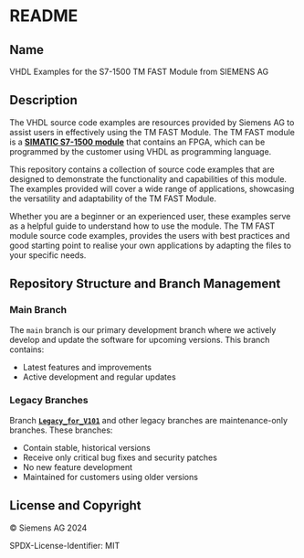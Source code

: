 # README

## Name

VHDL Examples for the S7-1500 TM FAST Module from SIEMENS AG

## Description

The VHDL source code examples are resources provided by Siemens AG to assist users in effectively using the TM FAST Module. 
The TM FAST module is a [**SIMATIC S7-1500 module**](https://support.industry.siemens.com/cs/ww/en/view/109817062) that contains an FPGA, which can be programmed by the customer using VHDL as programming language.

This repository contains a collection of source code examples that are designed to demonstrate the functionality and capabilities of this module. The examples provided will cover a wide range of applications, showcasing the versatility and adaptability of the TM FAST Module. 

Whether you are a beginner or an experienced user, these examples serve as a helpful guide to understand how to use the module. 
The TM FAST module source code examples, provides the users with best practices and good starting point to realise your own applications by adapting the files to your specific needs.

## Repository Structure and Branch Management

### Main Branch
The `main` branch is our primary development branch where we actively develop and update the software for upcoming versions. This branch contains:
- Latest features and improvements
- Active development and regular updates

### Legacy Branches
Branch [**`Legacy_for_V101`**](../../tree/Legacy-for-V1.0.1/) and other legacy branches are maintenance-only branches. These branches:
- Contain stable, historical versions
- Receive only critical bug fixes and security patches
- No new feature development
- Maintained for customers using older versions

## License and Copyright

© Siemens AG 2024

SPDX-License-Identifier: MIT
